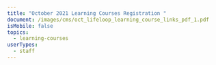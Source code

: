 ```yaml
---
title: "October 2021 Learning Courses Registration "
document: /images/cms/oct_lifeloop_learning_course_links_pdf_1.pdf
isMobile: false
topics:
  - learning-courses
userTypes:
  - staff
---
```

